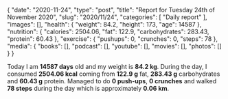 {
    "date": "2020-11-24",
    "type": "post",
    "title": "Report for Tuesday 24th of November 2020",
    "slug": "2020\/11\/24",
    "categories": [
        "Daily report"
    ],
    "images": [],
    "health": {
        "weight": 84.2,
        "height": 173,
        "age": 14587
    },
    "nutrition": {
        "calories": 2504.06,
        "fat": 122.9,
        "carbohydrates": 283.43,
        "protein": 60.43
    },
    "exercise": {
        "pushups": 0,
        "crunches": 0,
        "steps": 78
    },
    "media": {
        "books": [],
        "podcast": [],
        "youtube": [],
        "movies": [],
        "photos": []
    }
}

Today I am <strong>14587 days</strong> old and my weight is <strong>84.2 kg</strong>. During the day, I consumed <strong>2504.06 kcal</strong> coming from <strong>122.9 g</strong> fat, <strong>283.43 g</strong> carbohydrates and <strong>60.43 g</strong> protein. Managed to do <strong>0 push-ups</strong>, <strong>0 crunches</strong> and walked <strong>78 steps</strong> during the day which is approximately <strong>0.06 km</strong>.